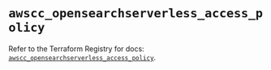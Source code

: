 # `awscc_opensearchserverless_access_policy`

Refer to the Terraform Registry for docs: [`awscc_opensearchserverless_access_policy`](https://registry.terraform.io/providers/hashicorp/awscc/0.70.0/docs/resources/opensearchserverless_access_policy).
